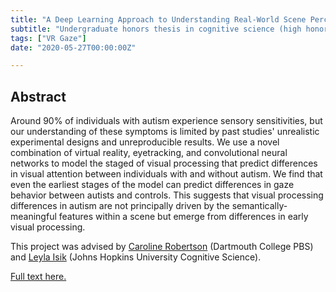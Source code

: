 ```yaml
---
title: "A Deep Learning Approach to Understanding Real-World Scene Perception in Autism"
subtitle: "Undergraduate honors thesis in cognitive science (high honors)"
tags: ["VR Gaze"]
date: "2020-05-27T00:00:00Z"

---
```

## Abstract
Around 90% of individuals with autism experience sensory sensitivities, but our understanding of these symptoms is limited by past studies' unrealistic experimental designs and unreproducible results. We use a novel combination of virtual reality, eyetracking, and convolutional neural networks to model the staged of visual processing that predict differences in visual attention between individuals with and without autism. We find that even the earliest stages of the model can predict differences in gaze behavior between autists and controls. This suggests that visual processing differences in autism are not principally driven by the semantically-meaningful features within a scene but emerge from differences in early visual processing. 

This project was advised by [Caroline Robertson](https://www.robertsonlab.com/caroline) (Dartmouth College PBS) and [Leyla Isik](https://cogsci.jhu.edu/directory/leyla-isik/) (Johns Hopkins University Cognitive Science).

[Full text here.](/static/files/Busch_Neukom_Undergrad_Submission.pdf)
